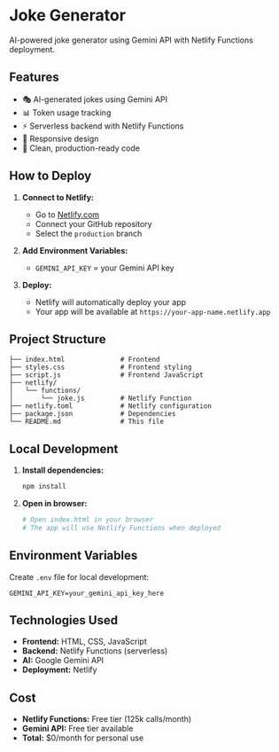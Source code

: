 # Joke Generator

AI-powered joke generator using Gemini API with Netlify Functions deployment.

## Features

- 🎭 AI-generated jokes using Gemini API
- 📊 Token usage tracking
- ⚡ Serverless backend with Netlify Functions
- 📱 Responsive design
- 🧹 Clean, production-ready code

## How to Deploy

1. **Connect to Netlify:**
   - Go to [Netlify.com](https://netlify.com)
   - Connect your GitHub repository
   - Select the `production` branch

2. **Add Environment Variables:**
   - `GEMINI_API_KEY` = your Gemini API key

3. **Deploy:**
   - Netlify will automatically deploy your app
   - Your app will be available at `https://your-app-name.netlify.app`

## Project Structure

```
├── index.html              # Frontend
├── styles.css              # Frontend styling
├── script.js               # Frontend JavaScript
├── netlify/
│   └── functions/
│       └── joke.js         # Netlify Function
├── netlify.toml            # Netlify configuration
├── package.json            # Dependencies
└── README.md               # This file
```

## Local Development

1. **Install dependencies:**
   ```bash
   npm install
   ```

2. **Open in browser:**
   ```bash
   # Open index.html in your browser
   # The app will use Netlify Functions when deployed
   ```

## Environment Variables

Create `.env` file for local development:
```env
GEMINI_API_KEY=your_gemini_api_key_here
```

## Technologies Used

- **Frontend:** HTML, CSS, JavaScript
- **Backend:** Netlify Functions (serverless)
- **AI:** Google Gemini API
- **Deployment:** Netlify

## Cost

- **Netlify Functions:** Free tier (125k calls/month)
- **Gemini API:** Free tier available
- **Total:** $0/month for personal use
